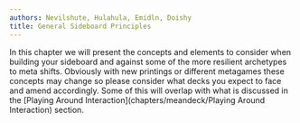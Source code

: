 ```yaml
---
authors: Nevilshute, Hulahula, Emidln, Doishy
title: General Sideboard Principles
---
```


In this chapter we will present the concepts and elements to
consider when building your sideboard and against some of the 
more resilient archetypes to meta shifts. Obviously with
new printings or different metagames these concepts may change
so please consider what decks you expect to face and amend
accordingly. Some of this will overlap with what is discussed
in the [Playing Around Interaction](chapters/meandeck/Playing Around Interaction) 
section.

